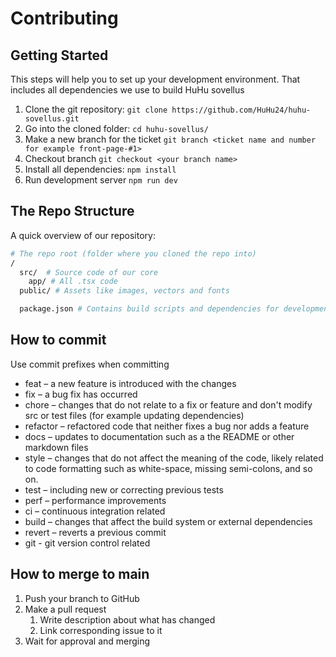 # Contributing

## Getting Started

This steps will help you to set up your development environment. That includes all dependencies we use to build HuHu sovellus

1. Clone the git repository: `git clone https://github.com/HuHu24/huhu-sovellus.git`
2. Go into the cloned folder: `cd huhu-sovellus/`
3. Make a new branch for the ticket `git branch <ticket name and number for example front-page-#1>`
4. Checkout branch `git checkout <your branch name>`
5. Install all dependencies: `npm install`
6. Run development server `npm run dev`

## The Repo Structure

A quick overview of our repository:

```bash
# The repo root (folder where you cloned the repo into)
/
  src/  # Source code of our core
    app/ # All .tsx code
  public/ # Assets like images, vectors and fonts

  package.json # Contains build scripts and dependencies for development
```

## How to commit

Use commit prefixes when committing

- feat – a new feature is introduced with the changes
- fix – a bug fix has occurred
- chore – changes that do not relate to a fix or feature and don't modify src or test files (for example updating dependencies)
- refactor – refactored code that neither fixes a bug nor adds a feature
- docs – updates to documentation such as a the README or other markdown files
- style – changes that do not affect the meaning of the code, likely related to code formatting such as white-space, missing semi-colons, and so on.
- test – including new or correcting previous tests
- perf – performance improvements
- ci – continuous integration related
- build – changes that affect the build system or external dependencies
- revert – reverts a previous commit
- git - git version control related

## How to merge to main

1. Push your branch to GitHub
2. Make a pull request
   1. Write description about what has changed
   2. Link corresponding issue to it
3. Wait for approval and merging
